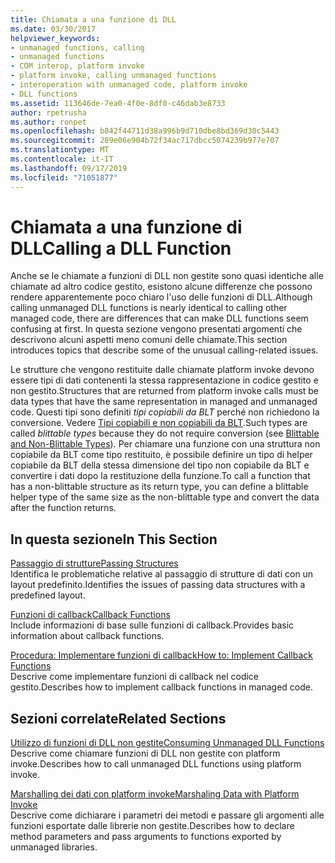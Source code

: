 ```yaml
---
title: Chiamata a una funzione di DLL
ms.date: 03/30/2017
helpviewer_keywords:
- unmanaged functions, calling
- unmanaged functions
- COM interop, platform invoke
- platform invoke, calling unmanaged functions
- interoperation with unmanaged code, platform invoke
- DLL functions
ms.assetid: 113646de-7ea0-4f0e-8df0-c46dab3e8733
author: rpetrusha
ms.author: ronpet
ms.openlocfilehash: b842f44711d38a996b9d710dbe8bd369d30c5443
ms.sourcegitcommit: 289e06e904b72f34ac717dbcc5074239b977e707
ms.translationtype: MT
ms.contentlocale: it-IT
ms.lasthandoff: 09/17/2019
ms.locfileid: "71051877"
---
```

# <a name="calling-a-dll-function"></a><span data-ttu-id="8c03f-102">Chiamata a una funzione di DLL</span><span class="sxs-lookup"><span data-stu-id="8c03f-102">Calling a DLL Function</span></span>
<span data-ttu-id="8c03f-103">Anche se le chiamate a funzioni di DLL non gestite sono quasi identiche alle chiamate ad altro codice gestito, esistono alcune differenze che possono rendere apparentemente poco chiaro l'uso delle funzioni di DLL.</span><span class="sxs-lookup"><span data-stu-id="8c03f-103">Although calling unmanaged DLL functions is nearly identical to calling other managed code, there are differences that can make DLL functions seem confusing at first.</span></span> <span data-ttu-id="8c03f-104">In questa sezione vengono presentati argomenti che descrivono alcuni aspetti meno comuni delle chiamate.</span><span class="sxs-lookup"><span data-stu-id="8c03f-104">This section introduces topics that describe some of the unusual calling-related issues.</span></span>  
  
 <span data-ttu-id="8c03f-105">Le strutture che vengono restituite dalle chiamate platform invoke devono essere tipi di dati contenenti la stessa rappresentazione in codice gestito e non gestito.</span><span class="sxs-lookup"><span data-stu-id="8c03f-105">Structures that are returned from platform invoke calls must be data types that have the same representation in managed and unmanaged code.</span></span> <span data-ttu-id="8c03f-106">Questi tipi sono definiti *tipi copiabili da BLT* perché non richiedono la conversione. Vedere [Tipi copiabili e non copiabili da BLT](blittable-and-non-blittable-types.md).</span><span class="sxs-lookup"><span data-stu-id="8c03f-106">Such types are called *blittable types* because they do not require conversion (see [Blittable and Non-Blittable Types](blittable-and-non-blittable-types.md)).</span></span> <span data-ttu-id="8c03f-107">Per chiamare una funzione con una struttura non copiabile da BLT come tipo restituito, è possibile definire un tipo di helper copiabile da BLT della stessa dimensione del tipo non copiabile da BLT e convertire i dati dopo la restituzione della funzione.</span><span class="sxs-lookup"><span data-stu-id="8c03f-107">To call a function that has a non-blittable structure as its return type, you can define a blittable helper type of the same size as the non-blittable type and convert the data after the function returns.</span></span>  
  
## <a name="in-this-section"></a><span data-ttu-id="8c03f-108">In questa sezione</span><span class="sxs-lookup"><span data-stu-id="8c03f-108">In This Section</span></span>  
 [<span data-ttu-id="8c03f-109">Passaggio di strutture</span><span class="sxs-lookup"><span data-stu-id="8c03f-109">Passing Structures</span></span>](passing-structures.md)  
 <span data-ttu-id="8c03f-110">Identifica le problematiche relative al passaggio di strutture di dati con un layout predefinito.</span><span class="sxs-lookup"><span data-stu-id="8c03f-110">Identifies the issues of passing data structures with a predefined layout.</span></span>  
  
 [<span data-ttu-id="8c03f-111">Funzioni di callback</span><span class="sxs-lookup"><span data-stu-id="8c03f-111">Callback Functions</span></span>](callback-functions.md)  
 <span data-ttu-id="8c03f-112">Include informazioni di base sulle funzioni di callback.</span><span class="sxs-lookup"><span data-stu-id="8c03f-112">Provides basic information about callback functions.</span></span>  
  
 [<span data-ttu-id="8c03f-113">Procedura: Implementare funzioni di callback</span><span class="sxs-lookup"><span data-stu-id="8c03f-113">How to: Implement Callback Functions</span></span>](how-to-implement-callback-functions.md)  
 <span data-ttu-id="8c03f-114">Descrive come implementare funzioni di callback nel codice gestito.</span><span class="sxs-lookup"><span data-stu-id="8c03f-114">Describes how to implement callback functions in managed code.</span></span>  
  
## <a name="related-sections"></a><span data-ttu-id="8c03f-115">Sezioni correlate</span><span class="sxs-lookup"><span data-stu-id="8c03f-115">Related Sections</span></span>  
 [<span data-ttu-id="8c03f-116">Utilizzo di funzioni di DLL non gestite</span><span class="sxs-lookup"><span data-stu-id="8c03f-116">Consuming Unmanaged DLL Functions</span></span>](consuming-unmanaged-dll-functions.md)  
 <span data-ttu-id="8c03f-117">Descrive come chiamare funzioni di DLL non gestite con platform invoke.</span><span class="sxs-lookup"><span data-stu-id="8c03f-117">Describes how to call unmanaged DLL functions using platform invoke.</span></span>  
  
 [<span data-ttu-id="8c03f-118">Marshalling dei dati con platform invoke</span><span class="sxs-lookup"><span data-stu-id="8c03f-118">Marshaling Data with Platform Invoke</span></span>](marshaling-data-with-platform-invoke.md)  
 <span data-ttu-id="8c03f-119">Descrive come dichiarare i parametri dei metodi e passare gli argomenti alle funzioni esportate dalle librerie non gestite.</span><span class="sxs-lookup"><span data-stu-id="8c03f-119">Describes how to declare method parameters and pass arguments to functions exported by unmanaged libraries.</span></span>
